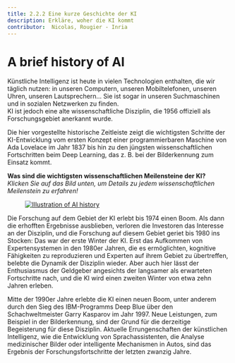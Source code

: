 ```yaml
---
title: 2.2.2 Eine kurze Geschichte der KI
description: Erkläre, woher die KI kommt
contributor:  Nicolas, Rougier - Inria
---
```


# A brief history of AI
Künstliche Intelligenz ist heute in vielen Technologien enthalten, die wir täglich nutzen: in unseren Computern, unseren Mobiltelefonen, unseren Uhren, unseren Lautsprechern... Sie ist sogar in unseren Suchmaschinen und in sozialen Netzwerken zu finden.  
KI ist jedoch eine alte wissenschaftliche Disziplin, die 1956 offiziell als Forschungsgebiet anerkannt wurde.

Die hier vorgestellte historische Zeitleiste zeigt die wichtigsten Schritte der KI-Entwicklung vom ersten Konzept einer programmierbaren Maschine von Ada Lovelace im Jahr 1837 bis hin zu den jüngsten wissenschaftlichen Fortschritten beim Deep Learning, das z. B. bei der Bilderkennung zum Einsatz kommt.

**Was sind die wichtigsten wissenschaftlichen Meilensteine der KI?**  
_Klicken Sie auf das Bild unten, um Details zu jedem wissenschaftlichen Meilenstein zu erfahren!_

<a href="2-2-2-Discover-AI-history-DE/AI-history-DE.html" target="_blank">
<figure>
  <img src="Images/AI-historical-timeline-DE.png" alt="Illustration of AI history"/>
</figure></a>


Die Forschung auf dem Gebiet der KI erlebt bis 1974 einen Boom.
Als dann die erhofften Ergebnisse ausblieben, verloren die Investoren das Interesse an der Disziplin, und die Forschung auf diesem Gebiet geriet bis 1980 ins Stocken: Das war der erste Winter der KI. Erst das Aufkommen von Expertensystemen in den 1980er Jahren, die es ermöglichten, kognitive Fähigkeiten zu reproduzieren und Experten auf ihrem Gebiet zu übertreffen, belebte die Dynamik der Disziplin wieder. Aber auch hier lässt der Enthusiasmus der Geldgeber angesichts der langsamer als erwarteten Fortschritte nach, und die KI wird einen zweiten Winter von etwa zehn Jahren erleben.

Mitte der 1990er Jahre erlebte die KI einen neuen Boom, unter anderem durch den Sieg des IBM-Programms Deep Blue über den Schachweltmeister Garry Kasparov im Jahr 1997. Neue Leistungen, zum Beispiel in der Bilderkennung, sind der Grund für die derzeitige Begeisterung für diese Disziplin. Aktuelle Errungenschaften der künstlichen Intelligenz, wie die Entwicklung von Sprachassistenten, die Analyse medizinischer Bilder oder intelligente Mechanismen in Autos, sind das Ergebnis der Forschungsfortschritte der letzten zwanzig Jahre.        
